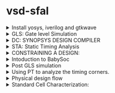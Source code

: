 # vsd-sfal
<details>
<summary>
Install yosys, iverilog and gtkwave </summary>
1.1: install yosys

    $ sudo apt-get update


    $ git clone https://github.com/YosysHQ/yosys.git


    $ cd yosys


    $ sudo apt install make (If make is not installed please install it) 


    $ sudo apt-get install build-essential clang bison flex \
    libreadline-dev gawk tcl-dev libffi-dev git \
    graphviz xdot pkg-config python3 libboost-system-dev \
    libboost-python-dev libboost-filesystem-dev zlib1g-dev

    
    $ make config-gcc


    $ make 


    $ sudo make instal


yosys:


![Screenshot from 2024-07-23 02-54-34](https://github.com/user-attachments/assets/61eb255c-02e2-408a-8fcf-77741d4e4a8f)


1.2: install icarus-iverilog


    sudo apt-get update


    sudo apt-get install iverilog


![Screenshot from 2024-07-23 02-51-13](https://github.com/user-attachments/assets/2141a391-6055-44f6-965e-6fbb0829239e)


1.3: install gtkwave


    sudo apt-get update


    sudo apt install gtkwave


![Screenshot from 2024-07-23 02-56-14](https://github.com/user-attachments/assets/b135e337-7015-41c2-98a5-b90ea0192c4a)


1.4: Iverilog:


Used to verify the rtl code for basic gates, adders, multipliers, adders etc. 
All the verilog codes have assosciated Test bench. 
Iverilog uses two arguments to dump a intermediate a.out file, which can be run in terminal to get the the VCD file.
VCD: Value change dump
     
 ![Screenshot from 2024-07-23 03-01-24](https://github.com/user-attachments/assets/060e9b70-54c1-46b8-95a4-5f03f40a3157)


vcd file is launched using gtkwave to verify the waveform:


![Screenshot from 2024-07-23 23-46-41](https://github.com/user-attachments/assets/20fd89c5-7d97-451e-a639-ca7bff8639d9)
![Screenshot from 2024-07-23 23-47-33](https://github.com/user-attachments/assets/294f982d-200d-4c10-93a4-18c72ba35c47)

     
Snippet from Test Bench to verify the output of counter:

![Screenshot from 2024-07-23 23-51-20](https://github.com/user-attachments/assets/bb801a3e-9d40-4f04-bcce-cec7e3b95482)

YOSYS: The open source synthesizer tool

![Screenshot from 2024-07-23 02-54-34](https://github.com/user-attachments/assets/78bd9e4a-dd80-4830-8b0e-3d92c5e3b760)

commands used: in order

Read Liberty: The Infamous .lib file. Lib used here is sky130 typical library. P: Typical T:25 V:1.8v

    read_liberty -lib ../../../sky130RTLDesignAndSynthesisWorkshop/lib/sky130_fd_sc_hd__tt_025C_1v80.lib  

Read verilog: path to vrilog file mentioned here

     read_verilog ../../../sky130RTLDesignAndSynthesisWorkshop/verilog_files/good_counter.v 

Yosys command to synthesize the deign under test to generic tech, irrespective og the sky130nm tech

    synth -top good_counter 

Tech mapping to sky130nm cells, This gives us data on what kind of cells were handpicked from sky130 lib

    abc -liberty ../../../sky130RTLDesignAndSynthesisWorkshop/lib/sky130_fd_sc_hd__tt_025C_1v80.lib 

SHOW: command use to view the dumped schematic/logic, in its Heirachical or flat nature

    show 

Write the gate level netlist (Heirarchical netlist), which can be used further for Placement and Route activites.

    write_verilog -noattr good_counter_ghnetlist.v

Flatten: Command used to get flat netlist.

    flatten

Write out the gate level netlist for the flatten netlist

    write_verilog -noattr good_counter_gfnetlist.v

![Screenshot from 2024-07-23 03-08-18](https://github.com/user-attachments/assets/3403b482-1a57-475e-b0f9-608b9d7f68e5)
![Screenshot from 2024-07-23 03-09-22](https://github.com/user-attachments/assets/9b2c5335-a327-4013-b207-15621caee607)
![Screenshot from 2024-07-23 03-10-48](https://github.com/user-attachments/assets/0473cccc-a0cc-4b0d-9c16-970ab71611a6)
![Screenshot from 2024-07-23 03-11-16](https://github.com/user-attachments/assets/1e0ade3a-f3b8-465e-9bd0-13d044e67610)
![Screenshot from 2024-07-24 00-07-22](https://github.com/user-attachments/assets/04a88079-4884-47f3-907d-3a94e4c3900d)


Synthesized netlist:


![image](https://github.com/user-attachments/assets/0477bef7-a001-48e7-aef5-049b15a372b9)


Sky130 lib snippet:


![Screenshot from 2024-07-25 00-41-18](https://github.com/user-attachments/assets/82ace1d9-7a33-45c3-a440-0e404f70bd35)


Hierarchy vs Flat netlist: .v file used: multiple_modules.v


    read_liberty -lib ../../../sky130RTLDesignAndSynthesisWorkshop/lib/sky130_fd_sc_hd__tt_025C_1v80.lib 
    read_verilog ../../../sky130RTLDesignAndSynthesisWorkshop/verilog_files/multiple_modules.v 
    synth -top multiple_modules 
    show multiple_modules 
    abc -liberty ../../../sky130RTLDesignAndSynthesisWorkshop/lib/sky130_fd_sc_hd__tt_025C_1v80.lib 
    

synth -top multiple_modules: return defaults Heirarchy enabled design.

![Screenshot from 2024-07-25 02-04-32](https://github.com/user-attachments/assets/754cb398-32e9-48a0-a4a2-20554d602049)


flatten: command used to get Flat netlist

![Screenshot from 2024-07-25 02-08-17](https://github.com/user-attachments/assets/ed1ff579-4fd1-4386-814f-e3a0590bdf98)

Submodule level synthesis:
Need: 

To instantisate "identical modules" multiple times in a design, instaed of overloading the tool, that can break due to the code repitition.
The synthesized module can be instantiated as many times as we need and stich them in top file.

synth -top sub_module1:

![Screenshot from 2024-07-25 02-27-55](https://github.com/user-attachments/assets/e82d0a6e-c3fd-4738-9c2b-e8cc385e6934)

![Screenshot from 2024-07-25 02-21-28](https://github.com/user-attachments/assets/685592bc-48ed-4236-93c2-37ed1ed89d72)


synth -top sub_module2:


![Screenshot from 2024-07-25 02-28-12](https://github.com/user-attachments/assets/27f6d605-0778-4b67-b52d-2775d0d3ae29)

![Screenshot from 2024-07-25 02-22-43](https://github.com/user-attachments/assets/9bc86156-5be5-47f5-a93f-180062f89ce2)


# DFF usage in Yosys.
## DFF with asynchronous reset:
verilog snippet:

![Screenshot from 2024-07-27 21-45-30](https://github.com/user-attachments/assets/f29aa735-59c7-4915-aa38-cb9d9e5a4c38)


Waveform:

![Screenshot from 2024-07-27 18-02-34](https://github.com/user-attachments/assets/53a9ec55-f3b5-4c50-9702-a23afa80dc21)

show:
![Screenshot from 2024-07-27 22-07-29](https://github.com/user-attachments/assets/3acd41b7-644b-43eb-8fcd-be06ab0cbfd3)

synthesized netlist:
![Screenshot from 2024-07-27 22-10-25](https://github.com/user-attachments/assets/df723a86-442d-4ed6-9653-056e0b292db2)



## DFF with Asynchronouts set

Verilog snippet:

![Screenshot from 2024-07-27 21-45-55](https://github.com/user-attachments/assets/c82714ec-89a5-4acc-9f68-12eec14dfaba)

Waveform:

![Screenshot from 2024-07-27 18-07-07](https://github.com/user-attachments/assets/78b0b162-b275-4c95-be61-36733492e0a0)

show:

![Screenshot from 2024-07-27 22-13-35](https://github.com/user-attachments/assets/36f77fd8-6e36-4839-abb4-5e608d541ffb)

Synthesized netlist:

![Screenshot from 2024-07-27 22-15-18](https://github.com/user-attachments/assets/031a35e7-660b-4811-9819-d8e8c95c85dc)




# Combination and Sequential Optimizations:
## Topics like: Constant propagation, Boolean optimisation, State Optimisation, Retiming, Logic Cloning were explained with basic combinational and DFF gates.

# Opt Lab
To understand the implementation of basic Ternary statements into logic gates by Yosys.

Verilog snippet:

![Screenshot from 2024-07-27 22-32-09](https://github.com/user-attachments/assets/7394f217-818e-4787-b59f-2d8da384f607)

Basically a ternary expression for AND gate: Yosys implementing and gate with Opt_clean -purge

![Screenshot from 2024-07-27 22-31-07](https://github.com/user-attachments/assets/473849e9-bea9-4157-bda1-4dcf2f94b25c)

commands used:

![Screenshot from 2024-07-27 22-33-56](https://github.com/user-attachments/assets/a4de0ffe-fd1b-4738-a2b7-886958038be7)

# Opt check 2

Verilog snippet:

![Screenshot from 2024-07-27 22-48-31](https://github.com/user-attachments/assets/866b5a1a-5e03-463f-bb7b-e49ba7fc7903)


OR gate Implemented:


show: before

    opt_purge -clean

![Screenshot from 2024-07-27 22-40-36](https://github.com/user-attachments/assets/cd1ac00e-d776-4280-be68-f02e32715a3e)

After:    
    Opt_clean -purge
    
    
show:

![Screenshot from 2024-07-27 22-42-03](https://github.com/user-attachments/assets/76c79d4c-96c8-4bff-81c6-346a764e9ca8)


Stats: 

before mapping

![Screenshot from 2024-07-27 22-40-19](https://github.com/user-attachments/assets/234fe7cc-24b9-4812-b0ba-6e5816682557)


Stats: 

after mapping

![Screenshot from 2024-07-27 22-41-27](https://github.com/user-attachments/assets/03d960d1-3883-4388-8417-7c33c67799cf)

# 3 input and gate

verilog snippet:

![Screenshot from 2024-07-27 22-51-50](https://github.com/user-attachments/assets/97052fa5-9297-4c5b-bb5b-649b1ed03069)

abc mapped:

![Screenshot from 2024-07-27 22-51-17](https://github.com/user-attachments/assets/e0697802-85b7-426f-af5d-2999dbe69c39)


# Sequential Optimization:

Verilog snippet:

D Flip Flop implemeted due to Q toggling

![Screenshot from 2024-07-27 23-35-10](https://github.com/user-attachments/assets/6fafcf37-ef69-4e66-8b39-69fe528f11f4)

show:

![Screenshot from 2024-07-27 23-29-37](https://github.com/user-attachments/assets/30a592ed-adde-4848-8a17-b11ac6c6c892)


gate level netlist:

![Screenshot from 2024-07-27 23-38-10](https://github.com/user-attachments/assets/a9a1cff7-fb5c-4a55-8e47-e75ffafcca1e)


Verilog snippet:

DFF not inferred due to tie high logic equivalent circuit.

![Screenshot from 2024-07-27 23-34-35](https://github.com/user-attachments/assets/fedefd3b-9abb-45b0-86cb-732b894365d5)



show:

![Screenshot from 2024-07-27 23-31-22](https://github.com/user-attachments/assets/ff6dd6a6-c518-402e-93f5-0e3cfba21207)


gate level netlist:

![Screenshot from 2024-07-27 23-34-35](https://github.com/user-attachments/assets/750179f8-6e79-4b1f-b36c-d9801178083c)


DFF const 3: The tricky Flop: Reset and Set flop with Reset and clock shorted. A small glitch can be observed in gtkwave simulation.
This can break the circuit functionality, if not handled carefully.

verilog snippet:

![Screenshot from 2024-07-27 23-54-32](https://github.com/user-attachments/assets/443e3290-9f78-4f3e-866b-25450ebb6810)


gtkwave simualtion:

![Screenshot from 2024-07-28 00-11-26](https://github.com/user-attachments/assets/9fd415d7-cce7-4829-90e1-53f0fdfcd00a)



show:

![Screenshot from 2024-07-27 23-49-57](https://github.com/user-attachments/assets/0ad89813-ffbe-4a33-9e1b-a2db413d3f53)


gate level netlist:

![Screenshot from 2024-07-27 23-51-24](https://github.com/user-attachments/assets/3fa31271-e753-46b9-859c-bf029b608dfd)

</details>

<details>
<summary> GLS: Gate level Simulation </summary>
    
## caveats observed in verilog coding that will affect GLS mismtach.
1. sensitivity level mismtach
2. blocking and non blocking mismatch
3. non standandard verilog coding

## Sensitivity level mismtach

![Screenshot from 2024-07-29 20-12-09](https://github.com/user-attachments/assets/6cba1d83-68c2-4f18-b643-c6402450a7a0)

## Blocking and non blocking statements

![Screenshot from 2024-07-29 20-13-38](https://github.com/user-attachments/assets/a0ca6b6c-98e4-4a31-a7b5-94b3d22be058)
![Screenshot from 2024-07-29 20-14-46](https://github.com/user-attachments/assets/f05a6916-27ee-46ff-ab41-bd06d6692840)
![Screenshot from 2024-07-29 20-15-22](https://github.com/user-attachments/assets/13786a92-e1c3-4f29-9f11-009e7306b338)


## Good Simulation match between: verilog and gate level netlist

Verilog Snippet:

![Screenshot from 2024-07-29 20-21-06](https://github.com/user-attachments/assets/03318624-3867-4e9f-8e7a-458707363292)


gtkwave simulation:

![Screenshot from 2024-07-29 20-20-15](https://github.com/user-attachments/assets/d7512a46-239a-4c8b-b304-d9ed13938124)



gate level netlist:

![Screenshot from 2024-07-29 20-21-50](https://github.com/user-attachments/assets/a6cbe528-f675-477d-a309-9ab7c0795711)



gtkwave simulation:
![Screenshot from 2024-07-29 20-24-54](https://github.com/user-attachments/assets/60214645-39fa-4fd5-abe0-b21c059545fd)



commands used:

Yosys:

    read_liberty -lib ../../../sky130RTLDesignAndSynthesisWorkshop/lib/sky130_fd_sc_hd__tt_025C_1v80.lib 
    read_verilog ../../../sky130RTLDesignAndSynthesisWorkshop/verilog_files/good_mux.v 
    synth -top good_mux 
    abc -liberty ../../../sky130RTLDesignAndSynthesisWorkshop/lib/sky130_fd_sc_hd__tt_025C_1v80.lib 
    show 
    write_verilog -noattr good_mux_gnetlist.v

iverilog and gtkwave commands used:

    iverilog ../sky130RTLDesignAndSynthesisWorkshop/my_lib/verilog_model/primitives.v ../sky130RTLDesignAndSynthesisWorkshop/my_lib/verilog_model/sky130_fd_sc_hd.v ../yosys/projects/gls_lab/good_mux_gnetlist.v         ../sky130RTLDesignAndSynthesisWorkshop/verilog_files/tb_good_mux.v

gtkwave tb_good_mux.vcd


## Simulation mismatch: due to sensitivity mismatch

verilog snippet:

![Screenshot from 2024-07-29 20-27-13](https://github.com/user-attachments/assets/0c69ea6d-024c-4df5-adf2-f72745af21ef)



gtkwave simulation:

![Screenshot from 2024-07-29 20-29-34](https://github.com/user-attachments/assets/3b560420-6417-4cd6-ba4f-ec5275d1019e)



gate level netlist:

![Screenshot from 2024-07-29 20-32-10](https://github.com/user-attachments/assets/3f22ff1f-4bf1-4fb6-a2f7-f685b29e2f1d)




gtkwave simulation:

![Screenshot from 2024-07-29 20-34-42](https://github.com/user-attachments/assets/8e6db773-deae-4d51-b14a-2296bffdf66d)



yosys:

![Screenshot from 2024-07-29 20-30-55](https://github.com/user-attachments/assets/26da1829-5753-4f01-aee2-000401932e07)


</details>

<details>

<summary>
DC: SYNOPSYS DESIGN COMPILER</summary>

## Sythesis tool: Used to convert RTL to gate level netlist.

![Screenshot 2024-07-29 at 10 52 06 PM](https://github.com/user-attachments/assets/3c27aa9d-e74b-4655-b5a1-e8e0d0f2e197)
Source: UC Davis


### Inputs to DC:
.lib/.db: Sky130 file
.SDC: Synopsys Constraint file.
.V: RTL netlist

### Outputs:
Synthesis Qor
gate level netlist
ddc file.

Lab1: Flop with Latch enable

Commands used:
csh #to enter C Shell

    DC_SHELL #to open Design compiler

![Screenshot 2024-07-29 at 11 00 42 PM](https://github.com/user-attachments/assets/94e13719-03e0-4572-9fae-e84fc9769a98)

.synopsys_dc.setup file: to initialize the libraries

#setting target and link library to defualy sky 130nm db#

    set target_library ../lib/sky130_fd_sc_hd__tt_025C_1v80.db
    set link_library { * ../lib/sky130_fd_sc_hd__tt_025C_1v80.db}

commands to write verilog and ddc file:

![Screenshot 2024-07-29 at 11 05 41 PM](https://github.com/user-attachments/assets/d99cc841-de69-4d8a-b231-a72b859f9726)


gate level netlist:

![Screenshot 2024-07-29 at 11 04 53 PM](https://github.com/user-attachments/assets/fcfe4224-d749-4136-af1e-17a2b8cdc92b)

# Design Vision: 
## it is the gui version used to load the ddc file to view the schematic.

commands used:

    csh
    design_vision
    read_ddc lab1.ddc

![Screenshot 2024-07-29 at 11 11 06 PM](https://github.com/user-attachments/assets/7215e8a1-6364-435e-95b3-db7aff6f530a)

schematic:

abstract:

![Screenshot 2024-07-29 at 11 12 54 PM](https://github.com/user-attachments/assets/a0f45812-8c58-45c4-86cf-db6fb263224d)


Expand Heirarchy:

![Screenshot 2024-07-29 at 11 13 02 PM](https://github.com/user-attachments/assets/5916cb26-46e4-45fb-b2f4-a588fc762c43)


# Synopsys tools works with TCL language:

## using foreach collection to loop thru all the cells used in library:

![Screenshot 2024-07-29 at 11 18 37 PM](https://github.com/user-attachments/assets/594aa0b3-2f05-408d-b18b-913e88e780f8)

</details>

<details>

<summary>
STA: Static Timing Analysis</summary>

what is setup time:
The min time for which the data needs to be stable before the clock edge.

<img width="1301" alt="Screenshot 2024-07-29 at 11 23 06 PM" src="https://github.com/user-attachments/assets/1d86c109-09f0-4571-a5fc-af0a8e62f81b">



What is hold time:
The min time the data needs to be stable after the clock edge.

<img width="1040" alt="Screenshot 2024-07-29 at 11 27 44 PM" src="https://github.com/user-attachments/assets/92580455-c343-40e9-a21c-adced4d4d0ad">

Delay of a cell:

<img width="1479" alt="Screenshot 2024-07-29 at 11 35 21 PM" src="https://github.com/user-attachments/assets/655c9393-f1a2-4bbf-99cb-16dc4acf83fa">

Timing arcs:

Combinational gates:

<img width="1393" alt="Screenshot 2024-07-29 at 11 39 07 PM" src="https://github.com/user-attachments/assets/dea11afe-090f-40e3-a680-1839c5b97b6d">



Sequential gates:

<img width="1479" alt="Screenshot 2024-07-29 at 11 39 35 PM" src="https://github.com/user-attachments/assets/93005cb4-946a-4bc1-8c66-03144be9809b">

</details>

<details>

<summary>
CONSTRAINING A DESIGN:</summary>

## Snippet for Constaining a design:

<img width="1656" alt="Screenshot 2024-07-30 at 12 09 55 PM" src="https://github.com/user-attachments/assets/9eca2ead-0efa-4e80-a8ab-a0ec78e3c2fd">

SDC plays a crucial rule to define the clock parameters to meet timing of a design.

## Timing Paths:
1. IN2REG
2. REG2REG
3. REG2OUT
4. IN2OUT

IO Modelling: IO budgetting is important to model IN2REG and REG2OUT paths.
SDC CLK will constrain all REG2REG paths.

## Important check:
To do Sanity checks for all input files, report Qor after each stage of PnR.

#Summary:

<img width="1656" alt="Screenshot 2024-07-30 at 12 40 07 PM" src="https://github.com/user-attachments/assets/7c850f96-d397-4940-8d87-eb6e33bda985">
<img width="1656" alt="Screenshot 2024-07-30 at 12 44 33 PM" src="https://github.com/user-attachments/assets/d7148e56-cd57-4776-b5f5-8a100f4805d0">

</details>

<details>
<summary> Intoduction to BabySoc</summary>
    
What is SoC?
SoC is a single-die chip that has some different IP cores on it. These IPs could vary from microprocessors (completely digital) to 5G broadband modems (completely analog).
The design of a system on chip usually includes a central processing unit, memory, ports for input and outputs, secondary storage devices, and peripheral interfaces such as Timers, etc.
Depending upon the requirement it can also consist of a digital or analog signal processing system or a floating-point unit.
SoC with equivalent functionality will have increased performance and reduced power consumption as well as a smaller semiconductor die area.


Why SoC?

VSDBabySoC is a small yet powerful RISCV-based SoC. The main purpose of designing such a small SoC is to test three open-source IP cores together for the first time and calibrate the analog part of it. VSDBabySoC contains one RVMYTH microprocessor, an 8x-PLL to generate a stable clock, and a 10-bit DAC to communicate with other analog devices.

![image](https://github.com/user-attachments/assets/d7dcc6b8-e7dd-4fed-be88-7991e110a4eb)


source: https://github.com/Devipriya1921/VSDBabySoC_ICC2


Problem statement

This work discusses the different aspects of designing a small SoC based on RVMYTH (a RISCV-based processor). This SoC will leverage a PLL as its clock generator and controller and a 10-bit DAC as a way to talk to the outside world. Other electrical devices with proper analog input like televisions, and mobile phones could manipulate DAC output and provide users with music sound or video frames. At the end of the day, it is possible to use this small fully open-source and well-documented SoC which has been fabricated under Sky130 technology, for educational purposes.

Design elements used in BabySoC:
1.RVMYTH
2.PLL
3.DAC
4.SPI

RVMYTH: 

It is basic RISCV CPU developed by Steve Hovver and VSD sysytem deisgn to comprehend the knowledge of a simple cpu and its working mechanism, it is a 5bit cpu machine.
All these designs are open source and modelled using their git repos, which are open source.

PLL:

The phase-locked loop (PLL) block is a feedback control system that automatically adjusts the phase of a locally generated signal to match the phase of an input signal. PLLs operate by producing an oscillator frequency to match the frequency of an input signal. In 
this locked condition, any slight change in the input signal first appears as a change in phase between the input signal and the oscillator frequency. This phase shift then acts as an error signal to change the frequency of the local PLL oscillator to match the 
input signal. The locking-onto-a-phase relationship between the input signal and the local oscillator accounts for the name phase-locked loop. PLLs are often used in high-speed communication applications.

Source: Intel

DAC: 

It is a Digital to analog converted ubiquitously used across multiple IC domains, they mainly serve in conerting all digital signals to analog and helps with communicating either with external world or Intra chip.

SPI: 

Serial Peripheral Interface it a protocol used for communication of data between devices, a synchronous mechanism with full duplex interface capability, maily serves intra chip.

## Simulating babysoc using Iverilog and gtkwave
###pre synth simulation

    sudo apt install make python python3 python3-pip git iverilog gtkwave docker.io
    sudo chmod 666 /var/run/docker.sock
    cd ~
    pip3 install pyyaml click sandpiper-saas #pip3 is a pyhton install application

clone vsdbabysoc.git from repo
    git clone https://github.com/manili/VSDBabySoC.git

Use make command to generate .V files:

    cd VSDBabySoC
    make pre_synth_sim

Work around for missing sand-piper on VM's:

![Screenshot from 2024-08-21 02-59-24](https://github.com/user-attachments/assets/7737c2e9-d854-4114-b6a7-0c4355b0b576)

    python3 -m venv .venv
    source ~/.venv/bin/activate
    
![Screenshot from 2024-08-21 03-08-45](https://github.com/user-attachments/assets/f5e95f45-14c9-4437-b39b-4e932f432394)

    python3 -m install sandpiper-saas    

Execute the command:

    sandpiper-saas -i ./src/module/*.tlv -o rvmyth.v --bestsv --noline -p verilog --outdir ./src/module/
    
It will generate following .v files rvmyth.v and rvmyth_gen.v.


view the ouput vcd file:
    cd /home/nkm/Desktop/vsd-sfal/VSDBabySoC/output/pre_synth_sim/pre_synth_sim.vcd

waveform: DAC output is verified along with out

![Screenshot from 2024-08-21 02-45-06](https://github.com/user-attachments/assets/db30e618-563e-4b0b-a136-7a239c1ffaf0)

Data type used to get the outputs: D[9:0]: Decimal | out: Analog:step


</details>

<details>
<summary> Post GLS simulation </summary>

Post GLS simulation is performed by synthesizing netlist using dc_shell and verify the simulation using iverilog.

    pip3 install pyyaml click sandpiper-saas #install sandpiper to synthesize tlv files

SandPiper SaaS Edition runs Redwood EDA's SandPiper™ TL-Verilog compiler as a microservice in the cloud to support low-overhead and zero-cost open-source development using commercial-grade capabilities. This simple Python script provides a convenient command-line interface to the microservice. It is used by exciting projects such as WARP-V and 1st CLaaS.

A TL-Verilog-enhanced open-source Verilog development flow might also make use of the similarly-light-weight makerchip-app for TL-Verilog editing.

source: https://pypi.org/project/sandpiper-saas/

DC_Shell:

Dc shell needs propreitarry .DB file in place of .lib file to do mappping.
The git clone of https://github.com/manili/VSDBabySoC.git has .lib files of all the deisgn elements.

![image](https://github.com/user-attachments/assets/c844bee0-dd92-4502-bd05-332057df81fe)

we need to convert these .lib to .db using lc_shell: A Synopsys library compiler tool.

![image](https://github.com/user-attachments/assets/5d661e3e-fd06-48d3-b4e5-1a21596e7ac2)

commands used to convert: .lib to .db

fix all the errors per the log file: 

![image](https://github.com/user-attachments/assets/f694d4a0-b52c-47f8-8151-fd617bcd0f33)
   
after fixing the errors:

![image](https://github.com/user-attachments/assets/1d7f16e6-dcb4-4dd0-96b6-60096ac39bd1)

Note: Warnings can be ignored at this stage.

using wget command to import latest lib from git repo

![image](https://github.com/user-attachments/assets/a605a410-2eac-4fa5-9ca8-463b6b30dd8e)



commands used to convert:.lib to .db

    read_lib avsddac.lib
    write_lib avsddac.lib -format db -output avsddac.db
    write_lib avsddac.lib -format db -output avsddac.db
    read_lib avsddac.lib
    write_lib avsddac -format db -output avsddac.db
    read_lib avsdpll.lib
    write_lib avsdpll -format db -output avsdpll.db
    read_lib sky130_fd_sc_hd__tt_025C_1v80.lib
    write_lib sky130_fd_sc_hd__tt_025C_1v80 -format db -output sky130_fd_sc_hd__tt_025C_1v80.db


genearte neccesary .vh files: make pre_synth_sim

    sandpiper-saas -i ./src/module/*.tlv -o rvmyth.v --bestsv --noline -p verilog --outdir ./src/module/

using dc_shell to synthesize the netlist:

    set target_library /home/nanda/babysoc/VSDBabySoC/src/lib/sky130_fd_sc_hd__tt_025C_1v80.db
    set link_library {* /home/nanda/babysoc/VSDBabySoC/src/lib/sky130_fd_sc_hd__tt_025C_1v80.db /home/nanda/babysoc/VSDBabySoC/src/lib/avsddac.db /home/nanda/babysoc/VSDBabySoC/src/lib/avsdpll.db }
    set search_path {/home/nanda/babysoc/VSDBabySoC/src/include /home/nanda/babysoc/VSDBabySoC/src/module/}
    read_file {sandpiper_gen.vh  sandpiper.vh  sp_default.vh  sp_verilog.vh clk_gate.v rvmyth.v rvmyth_gen.v vsdbabysoc.v} -autoread -top vsdbabysoc
    link
    compile_ultra
    write_file -format verilog -hierarchy -output /home/nanda/babysoc/VSDBabySoC/output/babysoc_netlist.v
    report_qor > qor.txt
    pwd
    write_file -format ddc -hierarchy -output /home/nanda/babysoc/VSDBabySoC/output/babysoc.ddc
    history > history.tcl


read the design collaterals

![image](https://github.com/user-attachments/assets/6e236fb6-0e37-4d6f-bfd4-8874ed28d4a1)

link the design:
    link

![image](https://github.com/user-attachments/assets/65511bce-1928-40bd-88c8-98e674c892b4)

    report_qor
    
![image](https://github.com/user-attachments/assets/3ed831d5-2d76-4f8f-8292-86b4a8d04076)

![image](https://github.com/user-attachments/assets/2e4b8bed-4195-444b-b18b-b4574f6fd06f)

using Iverilog to get post synth simulation vcd file.

    iverilog -DFUNCTIONAL -DUNIT_DELAY=#1 -o ./output/post_synth_sim.out ./src/gls_model/primitives.v ./src/gls_model/sky130_fd_sc_hd.v ./output/babysoc_netlist1.v ./src/module/avsdpll.v ./src/module/avsddac.v ./src/module/testbench.v

post synth sim:

![image](https://github.com/user-attachments/assets/2e8c1095-f7bc-4014-ac60-c8b642759435)


pre synth sim:

![Screenshot from 2024-08-21 02-45-06](https://github.com/user-attachments/assets/db30e618-563e-4b0b-a136-7a239c1ffaf0)


</details>

<details>
<summary>
Using PT to analyze the timing corners. </summary>
    
## PVT: Process Voltage Temperature##

### essential for simulating any IC for different weather conditions in order to abe able to work efficiently and be reliable.
IC's are tested from -40C to +125C using industry standard tools and fabricated with advance packaging solutions like quad package, 2.5D etc.

We are using SKY130PDK PVT LIBS in our design


(https://github.com/efabless/skywater-pdk-libs-sky130_fd_sc_hd/tree/master/timing)

TCL script used to convert libs to db

    
    # convert_lib_to_db.tcl
    set lib_files_dir "/home/nanda/babysoc/VSDBabySoC/src/lib/skywater-pdk-libs-sky130_fd_sc_hd/timing";
    set db_output_dir "/home/nanda/babysoc/VSDBabySoC/src/lib/timinglibs";
    foreach lib_file [glob -nocomplain $lib_files_dir/*.lib] {
    set base_name [file rootname [file tail $lib_file]]
    set db_file "$db_output_dir/${base_name}.db"

    if {[llength [list_libs]] > 0} {
        remove_lib [lindex [list_libs] 0]
    }

    read_lib $lib_file

    write_lib $base_name -format db -output $db_file

    if {[llength [list_libs]] > 0} {
        remove_lib [lindex [list_libs] 0]
    }
    }
    exit

<img width="1283" alt="Screenshot 2024-09-03 at 9 37 09 PM" src="https://github.com/user-attachments/assets/6ac22f5b-6b22-4890-8720-742ee896a68e">

open PT_SHELL

TCL script used in PT_SHELL

    set m1 ""
    set pvt ""
    set wns ""
    set whs ""
    set FH [open report_timing_prime_time.rpt w]
    puts $FH "PVT_Corner\tWNS\tWHS"
     set lib_files [glob -directory /home/nanda/babysoc/VSDBabySoC/src/lib/timinglibs/ -type f *.db]
    foreach lib_file_paths $lib_files {
	regexp {.*\/sky130_fd_sc_hd__(.*)\.db$} $lib_file_paths m1 pvt
    set link_path "* /home/nanda/babysoc/VSDBabySoC/src/lib/avsddac.db /home/nanda/babysoc/VSDBabySoC/src/lib/avsdpll.db "
    lappend link_path $lib_file_paths

    read_verilog "/home/nanda/babysoc/VSDBabySoC/output/babysoc_sdc_gnet.v"
    current_design vsdbabysoc

    link_design
    read_sdc "/home/nanda/babysoc/VSDBabySoC/babysoc.sdc"
    read_parasitics "/home/nanda/babysoc/VSDBabySoC/output/empty.spef"


    set wns [get_attribute [get_timing_paths -delay_type max -max_paths 1] slack]
    set whs [get_attribute [get_timing_paths -delay_type min -max_paths 1] slack]

    puts $FH "$pvt\t$wns\t$whs"

    remove_annotated_parasitics -all
    reset_design
    remove_design -all
    remove_lib -all
    }
    close $FH


Timing info for different corners

	PVT_Corner	WNS		WHS
	ff_100C_1v65	2.554515	-0.250917
	ff_100C_1v95	4.066801	-0.304045
	ff_n40C_1v56	0.778143	-0.208451
	ff_n40C_1v65	1.911201	-0.244908
	ff_n40C_1v76	2.930052	-0.275657
	ff_n40C_1v95	4.091851	-0.312528
	ss_100C_1v40   -18.62158	 0.405345
	ss_100C_1v60   -9.373999	 0.142039
	ss_n40C_1v28   -64.063217	 1.329605
	ss_n40C_1v35   -41.196972	 0.847522
	ss_n40C_1v40   -31.193745	 0.624912
	ss_n40C_1v44   -25.407854	 0.490901
	ss_n40C_1v60   -12.109005	 0.162826
	ss_n40C_1v76   -5.881881	 0.003838
	tt_025C_1v80    0.439206	-0.190414
	tt_100C_1v80	0.593517	-0.185542




Graph for WNS: Worst negative slack (Setup)

<img width="362" alt="image" src="https://github.com/user-attachments/assets/dafd39c2-9366-4910-b730-47860dc93117">

Graph for WHS: Worst hold slack(hold)

<img width="362" alt="image" src="https://github.com/user-attachments/assets/9a1a5069-88db-4156-a362-ca60592c9f29">

</details>

<details>
<summary> 
Physical design flow
</summary>
	
Collaterals needed to start Physical Design.

1. .Verilog: RTL netlist
   
3. .Lib : logical library
   
5. .SDC : Synopsys design constraints for constarining the design
   
7. .LEF/.DEF : abstract and detailed view of Cells/Macros/deisgn
   
9. .TF : Technology file usually from Foundry
    
11. .UPF : Unified power format aka low power congig file.


Perform Sanity checks on all these inputs file and start the PnR flow.

Steps involced in PnR:

****Synthesis** ----------> Floorplan ----------> Placement ----------> CTS ----------> Routing ---------> Sign Off.**

**Synthesis:**

Convert RTL to Synthesized netlist using tool commands and obtain gate level netlist w.r.t .lib used

verify reports like timing, Qor, WLM etc.

completeness of Synthesis N/L, Updated SDC, updated DFT, updated UPF

Snippets:

![image](https://github.com/user-attachments/assets/e8a3a7b1-fb6a-4c3d-9636-ec40efd76d09)

DFF covergae = 1613/18036= 8.94%



**Floorplan:**

Real Estate of the design.

Top to Bottom or vice versa approach.

shape creation

Macro placement

I/O placement

Power planning

Partitioning

BUS Planning, Repeater/FT planning.

Physical cell usage

Finalize 

Verify reports like Timing,QoR, Uril number, PG planning/routing

Snippets:

![image](https://github.com/user-attachments/assets/4d87bd71-ac93-4ab8-a5e6-b1f5bb590e7e)
![image](https://github.com/user-attachments/assets/a3281c91-9a0a-4f49-b830-7c740628cc78)
![image](https://github.com/user-attachments/assets/b07c6e7d-46ec-43b1-969b-047e827db779)





**Placement:**

Placment of Std cells in the designeated core area.

Coarse placment

Detailed placment

Place opt

Verify Reports: Timing, QoR, HFNS, Scan Congig, Util number, Legality, Congestion etc

Snippets:

![image](https://github.com/user-attachments/assets/f7d5b3db-3831-491f-82be-bf9234e8a0e5)
![image](https://github.com/user-attachments/assets/81775439-05ab-4a63-8d44-ea30ea135b9f)


**CTS:**

Building good CTS.

good CTS plannning like CTmesh, H-Tree, X-tree, Binary.

Good LOL for Clock drop off points in the design.

Source, Network Latency

Skew and Insertion delay.

Usage of Clock buffers and Inverters.

CLK routing and its impact on placed std cells.

Verify Reports: QoR, Timing, CT numbers, Util number etc




**Routing:**

Global Routing

Detailed Routing

Search and Repair

Grid based Algorithms

Routable design

Verify Reports: Qor, LVS, DRC, Timing etc

**Sign Off:**

This is a very effective and strong step which can be used at any step in PnR to make sure to have a solid IC.

Formal Verification

Physical Verification

CLP: Conformal Low Power

IR analysis

STA: Static Timing Analysis


	
PnR flow using open source Openlane flow, available for free of cost and can be used to get a GDS file, which can be fabricated using SKY130PDK or custome PDK's.

**PnR flow:**

![image](https://github.com/user-attachments/assets/99c5ae41-527a-4a15-b60d-51d32bd8aac2)
source: Google


**Openlane Infrastructure:**

**RTL to Netlist**

: Linting / Verilator

: Power Distribution Network Hierarchy / Yosys

: Synthesis / Yosys

: Synthesis / Design Compiler (with proprietary plugin)

: Multi-corner Netlist STA / OpenSTA

**Floorplanning**

: Floorplan Initialization / OpenROAD

: Manual Macro Placement / OpenDB

: Tap/Endcap Insertion / OpenROAD

: PDN Generation / OpenROAD

**Placement**

: Pin Placement (from config file) / OpenROAD, OpenDB

: Pin Placement (Random/Matching/Annealing) / OpenROAD

: Pin Placement (from template DEF) / OpenDB

: Global Placement / OpenROAD

: Resizer Design Repair (Post-GPL) / OpenROAD

: Detailed Placement / OpenROAD

**Clock Tree Synthesis**

: Clock-Tree Synthesis / OpenROAD

: Resizer Timing Repair (Post-CTS) / OpenROAD

**Routing**

: Global Routing / OpenROAD

: Resizer Design Repair (Post-GRT) / OpenROAD

: Diode Insertion on Ports / OpenDB

: Heuristic Diode Insertion / OpenDB

: Antenna Repair / OpenROAD

: Resizer Timing Repair (Post-GRT) / OpenROAD

: Detailed Routing / OpenROAD

: Row Filling / OpenROAD

**Signoff (Timing)**

: Parasitics Extraction / OpenROAD

: Multi-corner Static Timing Analysis / OpenSTA

: SI-Enabled Multi-corner Static Timing Analysis / PrimeTime (with proprietary plugin)

**Signoff (Physical)**

: GDSII Stream-Out / Magic

: GDSII Stream-Out / KLayout

: Magic vs. KLayout Stream XOR / KLayout

: Design Rule Checks / Magic

: Design Rule Checks / KLayout

: Spice Extraction / Magic

: Layout vs. Schematic / Netgen

: Equivalence Check (Alpha) / Yosys EQY

Source:	https://github.com/efabless/openlane2.git


In our test case we are using Picorv32a design:

The PicoRV32A design in OpenLane is an implementation of the PicoRV32, a minimalistic and highly configurable open-source RISC-V CPU core. It is a small, compact, 32-bit CPU that implements the RISC-V instruction set architecture (ISA).

</details>

<details>
<summary>Standard Cell Characterization:</summary>
	
![image](https://github.com/user-attachments/assets/025b0c99-7dc1-41c4-a7e4-722a4009b805)
![image](https://github.com/user-attachments/assets/b6a61163-cb9f-4efa-b431-ef7c2f442b59)

source: google

	
All Standard cells are characterized using SPICE models. These standard cells are implemented using NAND or NOR gates, which are called universal gates. The cell desnsity and node technology gives a hint on which gates can be used to implement the functionality.

M1 and M2 layers are used for STD cells routing and the rest layers can be used for CLK, SIGNAL, POWER Routing.

These STD cells need to sit in UNIT SITE, that is the minimum cell size between standard cell rows and any cell of any flavour need to be in multiples of minimum unit site.

**Inputs:**

PDK

DRC and LVS Deck

Spice models

library and user defined specs: Metaly layers used, Operating voltage for the IC/Design, Pin Location.

**Design Steps:**

Circuit Design: CMOS gate level implememtation and W/L ratio of pmos and nmos.

Layout Design: Layout for the Circuit implemeted. The Euler's path and stick diagram

Characterization: 

Use RC extraction from the layouts and genearate Timing, Noise, Power .libs function


Outputs:
CDL: Circuit Description language.
GDS2, LEF, Extracted Spice netlist.

![image](https://github.com/user-attachments/assets/cd008980-3ffe-4e64-9bff-4d41d6a65a0e)
![image](https://github.com/user-attachments/assets/95cfd816-e6b2-41da-b438-c9bb65571d32)


Characterization Flow:

1.Read Model File from Foundry

2.Read Extracted spice netlist

3.understand Logic under test

4.Read subcircuit of DUT

5.Attach power sources

6.Apply stimulus

7.Apply caps based on NLDM and CCS

8. Neccesary simulation commands based on .DC and .trans simulation

9. Feed 1 thru 8 to "GUNA": Characterization software.

10. GUNA genereates: Timing, Power and Noise characterization.

![image](https://github.com/user-attachments/assets/936cf568-9faf-46fd-847c-6ab4da95411a)


**Spice Deck:**

![image](https://github.com/user-attachments/assets/820efdb7-5b37-4555-afa0-2903dcb00813)
![image](https://github.com/user-attachments/assets/f0e62d6e-a132-414d-9eeb-b359679c891e)
![image](https://github.com/user-attachments/assets/e6cf1278-9c1e-419c-a258-d6f5a3b66e1f)
![image](https://github.com/user-attachments/assets/141cd660-0eda-40f3-8065-49dfcc76233c)

#Sky130INV characterization

Inverter layout using MAGIC:

![image](https://github.com/user-attachments/assets/7239b7c8-326f-4d33-8c68-74fd9897d5c7)

using MAGIC to generate spice cir to analyse slew, Rise and Fall delays.
	extract all: command used to get ext file
 	ext2spice cthresh 0 rthresh 0: from ext to spice for RC parasitics
  	ext2spice: to get spice model which can be used to run in ngspice


Input rise trainsition: 80% of input - 20% of input
: 2.24598 - 2.1821
: 0.06388ns = 63.8ps
	    

Output fall Trainsition: 20% of output - 80% of output
:4.09529 - 4.0527
: 0.04253 ns = 42.53ps
      






</details>










































   










































     
